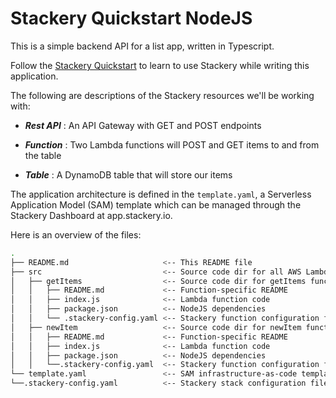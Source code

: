 # Stackery Quickstart NodeJS

This is a simple backend API for a list app, written in Typescript.

Follow the [Stackery Quickstart](https://docs.stackery.io/docs/quickstart/quickstart-nodejs/) to learn to use Stackery while writing this application.

The following are descriptions of the Stackery resources we'll be working with:

* ___Rest API___ : An API Gateway with GET and POST endpoints

* ___Function___ : Two Lambda functions will POST and GET items to and from the table

* ___Table___ : A DynamoDB table that will store our items

The application architecture is defined in the `template.yaml`, a Serverless Application Model (SAM) template which can be managed through the Stackery Dashboard at app.stackery.io.

Here is an overview of the files:

```bash
.
├── README.md                     <-- This README file
├── src                           <-- Source code dir for all AWS Lambda functions
│   ├── getItems                  <-- Source code dir for getItems function
│   │   ├── README.md             <-- Function-specific README
│   │   ├── index.js              <-- Lambda function code
│   │   ├── package.json          <-- NodeJS dependencies
│   │   └── .stackery-config.yaml <-- Stackery function configuration file
│   ├── newItem                   <-- Source code dir for newItem function
│   │   ├── README.md             <-- Function-specific README
│   │   ├── index.js              <-- Lambda function code
│   │   ├── package.json          <-- NodeJS dependencies
│   │   └──.stackery-config.yaml  <-- Stackery function configuration file
└── template.yaml                 <-- SAM infrastructure-as-code template
└──.stackery-config.yaml          <-- Stackery stack configuration file
```

